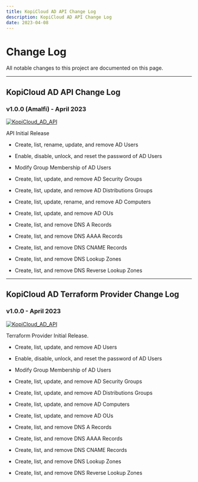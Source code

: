 ```yaml
---
title: KopiCloud AD API Change Log
description: KopiCloud AD API Change Log
date: 2023-04-08
---
```


# Change Log

All notable changes to this project are documented on this page.

----

## KopiCloud AD API Change Log

### v1.0.0 (Amalfi) - April 2023

[![KopiCloud_AD_API](https://img.shields.io/badge/kopiCloud_ad-v1.0+-blueviolet.svg)](https://www.kopicloud-ad-api.com)

API Initial Release

- Create, list, rename, update, and remove AD Users

- Enable, disable, unlock, and reset the password of AD Users

- Modify Group Membership of AD Users

- Create, list, update, and remove AD Security Groups

- Create, list, update, and remove AD Distributions Groups

- Create, list, update, rename, and remove AD Computers

- Create, list, update, and remove AD OUs

- Create, list, and remove DNS A Records

- Create, list, and remove DNS AAAA Records

- Create, list, and remove DNS CNAME Records

- Create, list, and remove DNS Lookup Zones

- Create, list, and remove DNS Reverse Lookup Zones

----

## KopiCloud AD Terraform Provider Change Log

### v1.0.0 - April 2023

[![KopiCloud_AD_API](https://img.shields.io/badge/kopiCloud_ad-v1.0+-blueviolet.svg)](https://www.kopicloud-ad-api.com)

Terraform Provider Initial Release.

- Create, list, update, and remove AD Users

- Enable, disable, unlock, and reset the password of AD Users

- Modify Group Membership of AD Users

- Create, list, update, and remove AD Security Groups

- Create, list, update, and remove AD Distributions Groups

- Create, list, update, and remove AD Computers

- Create, list, update, and remove AD OUs

- Create, list, and remove DNS A Records

- Create, list, and remove DNS AAAA Records

- Create, list, and remove DNS CNAME Records

- Create, list, and remove DNS Lookup Zones

- Create, list, and remove DNS Reverse Lookup Zones
